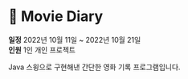 # 🍿 Movie Diary 

**일정** 2022년 10월 11일 ~ 2022년 10월 21일<br>
**인원** 1인 개인 프로젝트

Java 스윙으로 구현해낸 간단한 영화 기록 프로그램입니다.
